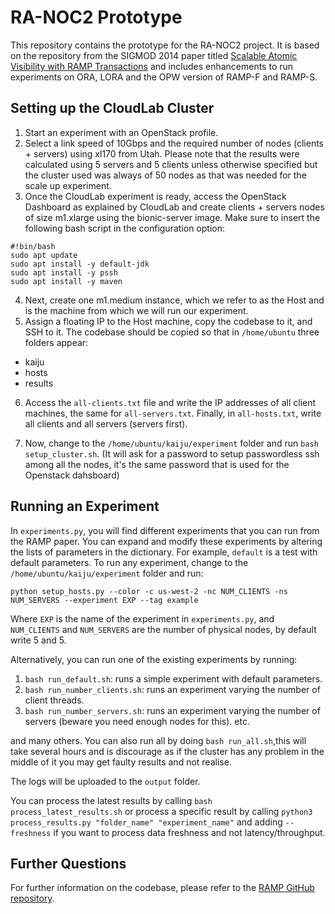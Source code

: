 # RA-NOC2 Prototype

This repository contains the prototype for the RA-NOC2 project. It is based on the repository from the SIGMOD 2014 paper titled [Scalable Atomic Visibility with RAMP Transactions](http://www.bailis.org/papers/ramp-sigmod2014.pdf) and includes enhancements to run experiments on ORA, LORA and the OPW version of RAMP-F and RAMP-S.

## Setting up the CloudLab Cluster

1. Start an experiment with an OpenStack profile. 
2. Select a link speed of 10Gbps and the required number of nodes (clients + servers) using xl170 from Utah. Please note that the results were calculated using 5 servers and 5 clients unless otherwise specified but the cluster used was always of 50 nodes as that was needed for the scale up experiment.
3. Once the CloudLab experiment is ready, access the OpenStack Dashboard as explained by CloudLab and create clients + servers nodes of size m1.xlarge using the bionic-server image. Make sure to insert the following bash script in the configuration option:

```
#!bin/bash
sudo apt update
sudo apt install -y default-jdk
sudo apt install -y pssh
sudo apt install -y maven
```


4. Next, create one m1.medium instance, which we refer to as the Host and is the machine from which we will run our experiment. 
5. Assign a floating IP to the Host machine, copy the codebase to it, and SSH to it. The codebase should be copied so that in `/home/ubuntu` three folders appear:

- kaiju
- hosts
- results

6. Access the `all-clients.txt` file and write the IP addresses of all client machines, the same for `all-servers.txt`. Finally, in `all-hosts.txt`, write all clients and all servers (servers first).

7. Now, change to the `/home/ubuntu/kaiju/experiment` folder and run `bash setup_cluster.sh`. (It will ask for a password to setup passwordless ssh among all the nodes, it's the same password that is used for the Openstack dahsboard)

## Running an Experiment

In `experiments.py`, you will find different experiments that you can run from the RAMP paper. You can expand and modify these experiments by altering the lists of parameters in the dictionary. For example, `default` is a test with default parameters. To run any experiment, change to the `/home/ubuntu/kaiju/experiment` folder and run:

```
python setup_hosts.py --color -c us-west-2 -nc NUM_CLIENTS -ns NUM_SERVERS --experiment EXP --tag example
```
Where `EXP` is the name of the experiment in `experiments.py`, and `NUM_CLIENTS` and `NUM_SERVERS` are the number of physical nodes, by default write 5 and 5.

Alternatively, you can run one of the existing experiments by running:
1. `bash run_default.sh`: runs a simple experiment with default parameters.
2. `bash run_number_clients.sh`: runs an experiment varying the number of client threads.
3. `bash run_number_servers.sh`: runs an experiment varying the number of servers (beware you need enough nodes for this).
etc.

and many others. You can also run all by doing `bash run_all.sh`,this will take several hours and is discourage as if the cluster has any problem in the middle of it you may get faulty results and not realise.

The logs will be uploaded to the `output` folder.

You can process the latest results by calling `bash process_latest_results.sh` or process a specific result by calling `python3 process_results.py "folder_name" "experiment_name"` and adding `--freshness` if you want to process data freshness and not latency/throughput.

## Further Questions

For further information on the codebase, please refer to the [RAMP GitHub repository](https://github.com/pbailis/ramp-sigmod2014-code).